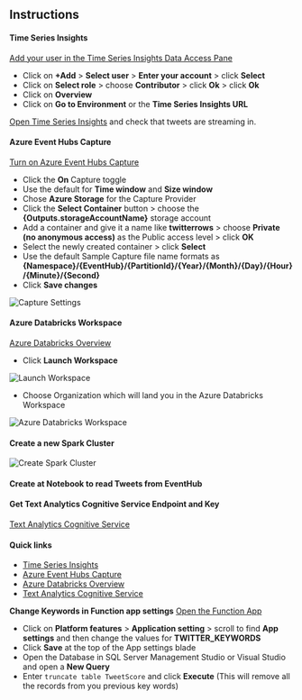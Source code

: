 ## Instructions

#### Time Series Insights
[Add your user in the Time Series Insights Data Access Pane]({Outputs.dataAccessPaneUrl})

 * Click on **+Add** > **Select user** > **Enter your account** > click **Select**
 * Click on **Select role** > choose **Contributor** > click **Ok** > click **Ok**
 * Click on **Overview**
 * Click on **Go to Environment** or the **Time Series Insights URL**
 
 [Open Time Series Insights](https://insights.timeseries.azure.com/) and check that tweets are streaming in. 

 #### Azure Event Hubs Capture
[Turn on Azure Event Hubs Capture]({Outputs.ehCapture})

 * Click the **On** Capture toggle
 * Use the default for **Time window** and **Size window**
 * Chose **Azure Storage** for the Capture Provider
 * Click the **Select Container** button > choose the **{Outputs.storageAccountName}** storage account
 * Add a container and give it a name like **twitterrows** > choose **Private (no anonymous access)** as the Public access level > click **OK**
 * Select the newly created container > click **Select**
 * Use the default Sample Capture file name formats as **{Namespace}/{EventHub}/{PartitionId}/{Year}/{Month}/{Day}/{Hour}/{Minute}/{Second}**
 * Click **Save changes**

![Capture Settings](https://raw.githubusercontent.com/Azure/data-ai-iot/master/databricks/assets/Capture.JPG)

#### Azure Databricks Workspace
[Azure Databricks Overview]({Outputs.databricksOverviewUrl})

* Click **Launch Workspace**

![Launch Workspace](https://raw.githubusercontent.com/Azure/data-ai-iot/master/databricks/assets/LaunchWorkspace.JPG)

* Choose Organization which will land you in the Azure Databricks Workspace

![Azure Databricks Workspace](https://raw.githubusercontent.com/Azure/data-ai-iot/master/databricks/assets/databricksWorkspace.JPG)

#### Create a new Spark Cluster

![Create Spark Cluster](https://raw.githubusercontent.com/Azure/data-ai-iot/master/databricks/assets/newCluster.JPG)

#### Create at Notebook to read Tweets from EventHub

#### Get Text Analytics Cognitive Service Endpoint and Key 

[Text Analytics Cognitive Service]({Outputs.textAnalyticsOverviewUrl})

#### Quick links
* [Time Series Insights](https://insights.timeseries.azure.com/)
* [Azure Event Hubs Capture]({Outputs.ehCapture})
* [Azure Databricks Overview]({Outputs.databricksOverviewUrl})
* [Text Analytics Cognitive Service]({Outputs.textAnalyticsOverviewUrl})

**Change Keywords in Function app settings**
[Open the Function App](https://ms.portal.azure.com/?flight=1#blade/WebsitesExtension/FunctionsIFrameBlade/id/%2Fsubscriptions%2F{SubscriptionId}%2FresourceGroups%2F{ProjectName}%2Fproviders%2FMicrosoft.Web%2Fsites%2F{Outputs.functionAppName})

 * Click on **Platform features** > **Application setting** > scroll to find **App settings** and then change the values for **TWITTER_KEYWORDS**
 * Click **Save** at the top of the App settings blade
 * Open the Database in SQL Server Management Studio or Visual Studio and open a **New Query**
 * Enter ```truncate table TweetScore``` and click **Execute** (This will remove all the records from you previous key words)